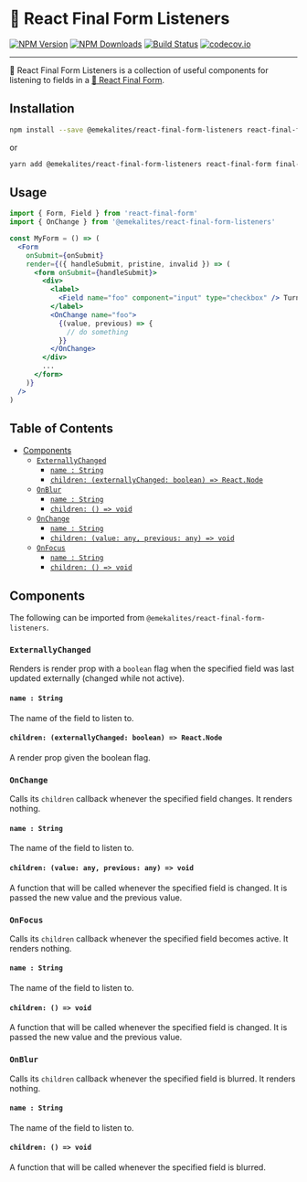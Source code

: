 # 🏁 React Final Form Listeners

[![NPM Version](https://img.shields.io/npm/v/react-final-form-listeners.svg?style=flat)](https://www.npmjs.com/package/react-final-form-listeners)
[![NPM Downloads](https://img.shields.io/npm/dm/react-final-form-listeners.svg?style=flat)](https://www.npmjs.com/package/react-final-form-listeners)
[![Build Status](https://travis-ci.org/final-form/react-final-form-listeners.svg?branch=master)](https://travis-ci.org/final-form/react-final-form-listeners)
[![codecov.io](https://codecov.io/gh/final-form/react-final-form-listeners/branch/master/graph/badge.svg)](https://codecov.io/gh/final-form/react-final-form-listeners)

---

🏁 React Final Form Listeners is a collection of useful components for listening to fields in a [🏁 React Final Form](https://github.com/final-form/react-final-form#-react-final-form).

## Installation

```bash
npm install --save @emekalites/react-final-form-listeners react-final-form final-form
```

or

```bash
yarn add @emekalites/react-final-form-listeners react-final-form final-form
```

## Usage

```jsx
import { Form, Field } from 'react-final-form'
import { OnChange } from '@emekalites/react-final-form-listeners'

const MyForm = () => (
  <Form
    onSubmit={onSubmit}
    render={({ handleSubmit, pristine, invalid }) => (
      <form onSubmit={handleSubmit}>
        <div>
          <label>
            <Field name="foo" component="input" type="checkbox" /> Turn foo on?
          </label>
          <OnChange name="foo">
            {(value, previous) => {
              // do something
            }}
          </OnChange>
        </div>
        ...
      </form>
    )}
  />
)
```

## Table of Contents

<!-- START doctoc generated TOC please keep comment here to allow auto update -->

<!-- DON'T EDIT THIS SECTION, INSTEAD RE-RUN doctoc TO UPDATE -->

<!-- DON'T EDIT THIS SECTION, INSTEAD RE-RUN doctoc TO UPDATE -->

* [Components](#components)
  * [`ExternallyChanged`](#externallychanged)
    * [`name : String`](#name--string)
    * [`children: (externallyChanged: boolean) => React.Node`](#children-externallychanged-boolean--reactnode)
  * [`OnBlur`](#onblur)
    * [`name : String`](#name--string-1)
    * [`children: () => void`](#children---void)
  * [`OnChange`](#onchange)
    * [`name : String`](#name--string-2)
    * [`children: (value: any, previous: any) => void`](#children-value-any-previous-any--void)
  * [`OnFocus`](#onfocus)
    * [`name : String`](#name--string-3)
    * [`children: () => void`](#children---void-1)

<!-- END doctoc generated TOC please keep comment here to allow auto update -->

## Components

The following can be imported from `@emekalites/react-final-form-listeners`.

### `ExternallyChanged`

Renders is render prop with a `boolean` flag when the specified field was last updated externally (changed while not active).

#### `name : String`

The name of the field to listen to.

#### `children: (externallyChanged: boolean) => React.Node`

A render prop given the boolean flag.

### `OnChange`

Calls its `children` callback whenever the specified field changes. It renders nothing.

#### `name : String`

The name of the field to listen to.

#### `children: (value: any, previous: any) => void`

A function that will be called whenever the specified field is changed. It is passed the new value and the previous value.

### `OnFocus`

Calls its `children` callback whenever the specified field becomes active. It renders nothing.

#### `name : String`

The name of the field to listen to.

#### `children: () => void`

A function that will be called whenever the specified field is changed. It is passed the new value and the previous value.

### `OnBlur`

Calls its `children` callback whenever the specified field is blurred. It renders nothing.

#### `name : String`

The name of the field to listen to.

#### `children: () => void`

A function that will be called whenever the specified field is blurred.
